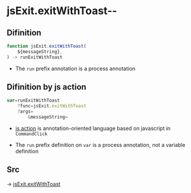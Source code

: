 # jsExit.exitWithToast--

## Difinition

```js.js
function jsExit.exitWithToast(
	${messageString},
) -> runExitWithToast
```

- The `run` prefix annotation is a process annotation


## Difinition by js action

```js.js
var=runExitWithToast
	?func=jsExit.exitWithToast
	?args=
		&messageString=
```

- [js action](#) is annotation-oriented language based on javascript in `CommandClick`

- The `run` prefix definition on `var` is a process annotation, not a variable definition

## Src

-> [jsExit.exitWithToast](https://github.com/puutaro/CommandClick/blob/master/app/src/main/java/com/puutaro/commandclick/fragment_lib/terminal_fragment/js_interface/system/JsExit.kt#L30)


